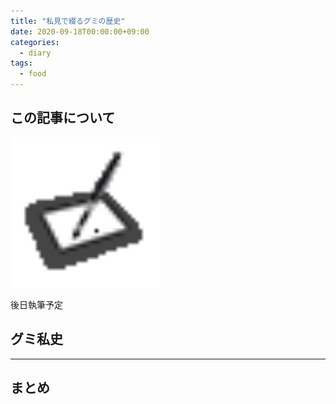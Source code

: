 ```yaml
---
title: "私見で綴るグミの歴史"
date: 2020-09-18T00:00:00+09:00
categories:
  - diary
tags:
  - food
---
```


## この記事について

![画像テスト](/post/img/image-2020-10-05-1.jpg)

後日執筆予定



## グミ私史



---


## まとめ




